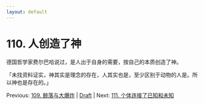 ```yaml
---
layout: default
---
```

# 110. 人创造了神

德国哲学家费尔巴哈说过，是人出于自身的需要，按自己的本质创造了神。

「未找资料证实，神其实是理念的存在，人其实也是，至少区别于动物的人是。所以神也是存在的。」

Previous: [109. 鲸落与大爆炸](109.md) | [Draft](../Draft.md) | Next: [111. 个体连接了已知和未知](111.md)